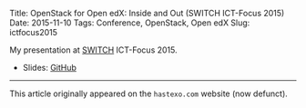 Title: OpenStack for Open edX: Inside and Out (SWITCH ICT-Focus 2015)
Date: 2015-11-10
Tags: Conference, OpenStack, Open edX
Slug: ictfocus2015

My presentation at [SWITCH](https://switch.ch) ICT-Focus 2015.

<!--break-->

* Slides: [GitHub](https://fghaas.github.io/ictfocus2015/)

* * *

This article originally appeared on the `hastexo.com` website (now defunct).
